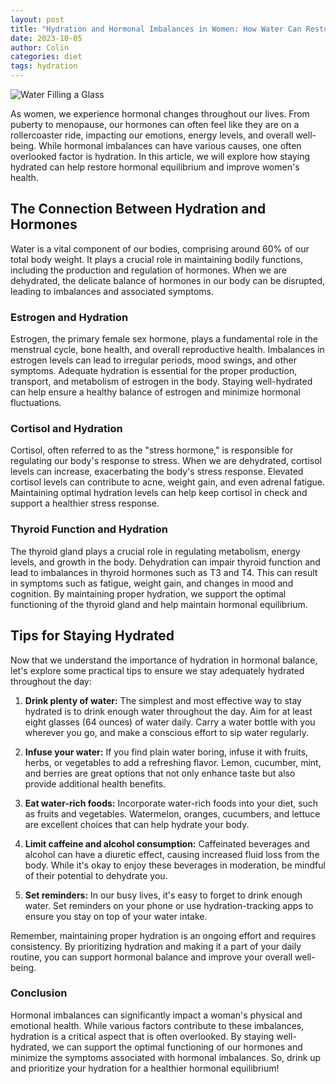 ```yaml
---
layout: post
title: "Hydration and Hormonal Imbalances in Women: How Water Can Restore Equilibrium"
date: 2023-10-05
author: Colin
categories: diet
tags: hydration
---
```


![Water Filling a Glass](https://source.unsplash.com/1600x900/?water)

As women, we experience hormonal changes throughout our lives. From puberty to menopause, our hormones can often feel like they are on a rollercoaster ride, impacting our emotions, energy levels, and overall well-being. While hormonal imbalances can have various causes, one often overlooked factor is hydration. In this article, we will explore how staying hydrated can help restore hormonal equilibrium and improve women's health.

## The Connection Between Hydration and Hormones

Water is a vital component of our bodies, comprising around 60% of our total body weight. It plays a crucial role in maintaining bodily functions, including the production and regulation of hormones. When we are dehydrated, the delicate balance of hormones in our body can be disrupted, leading to imbalances and associated symptoms.

### Estrogen and Hydration

Estrogen, the primary female sex hormone, plays a fundamental role in the menstrual cycle, bone health, and overall reproductive health. Imbalances in estrogen levels can lead to irregular periods, mood swings, and other symptoms. Adequate hydration is essential for the proper production, transport, and metabolism of estrogen in the body. Staying well-hydrated can help ensure a healthy balance of estrogen and minimize hormonal fluctuations.

### Cortisol and Hydration

Cortisol, often referred to as the "stress hormone," is responsible for regulating our body's response to stress. When we are dehydrated, cortisol levels can increase, exacerbating the body's stress response. Elevated cortisol levels can contribute to acne, weight gain, and even adrenal fatigue. Maintaining optimal hydration levels can help keep cortisol in check and support a healthier stress response.

### Thyroid Function and Hydration

The thyroid gland plays a crucial role in regulating metabolism, energy levels, and growth in the body. Dehydration can impair thyroid function and lead to imbalances in thyroid hormones such as T3 and T4. This can result in symptoms such as fatigue, weight gain, and changes in mood and cognition. By maintaining proper hydration, we support the optimal functioning of the thyroid gland and help maintain hormonal equilibrium.

## Tips for Staying Hydrated

Now that we understand the importance of hydration in hormonal balance, let's explore some practical tips to ensure we stay adequately hydrated throughout the day:

1. **Drink plenty of water:** The simplest and most effective way to stay hydrated is to drink enough water throughout the day. Aim for at least eight glasses (64 ounces) of water daily. Carry a water bottle with you wherever you go, and make a conscious effort to sip water regularly.

2. **Infuse your water:** If you find plain water boring, infuse it with fruits, herbs, or vegetables to add a refreshing flavor. Lemon, cucumber, mint, and berries are great options that not only enhance taste but also provide additional health benefits.

3. **Eat water-rich foods:** Incorporate water-rich foods into your diet, such as fruits and vegetables. Watermelon, oranges, cucumbers, and lettuce are excellent choices that can help hydrate your body.

4. **Limit caffeine and alcohol consumption:** Caffeinated beverages and alcohol can have a diuretic effect, causing increased fluid loss from the body. While it's okay to enjoy these beverages in moderation, be mindful of their potential to dehydrate you.

5. **Set reminders:** In our busy lives, it's easy to forget to drink enough water. Set reminders on your phone or use hydration-tracking apps to ensure you stay on top of your water intake.

Remember, maintaining proper hydration is an ongoing effort and requires consistency. By prioritizing hydration and making it a part of your daily routine, you can support hormonal balance and improve your overall well-being.

### Conclusion

Hormonal imbalances can significantly impact a woman's physical and emotional health. While various factors contribute to these imbalances, hydration is a critical aspect that is often overlooked. By staying well-hydrated, we can support the optimal functioning of our hormones and minimize the symptoms associated with hormonal imbalances. So, drink up and prioritize your hydration for a healthier hormonal equilibrium!